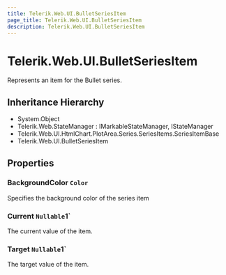 ```yaml
---
title: Telerik.Web.UI.BulletSeriesItem
page_title: Telerik.Web.UI.BulletSeriesItem
description: Telerik.Web.UI.BulletSeriesItem
---
```


# Telerik.Web.UI.BulletSeriesItem

Represents an item for the Bullet series.

## Inheritance Hierarchy

* System.Object
* Telerik.Web.StateManager : IMarkableStateManager, IStateManager
* Telerik.Web.UI.HtmlChart.PlotArea.Series.SeriesItems.SeriesItemBase
* Telerik.Web.UI.BulletSeriesItem

## Properties

###  BackgroundColor `Color`

Specifies the background color of the series item

###  Current `Nullable`1`

The current value of the item.

###  Target `Nullable`1`

The target value of the item.

